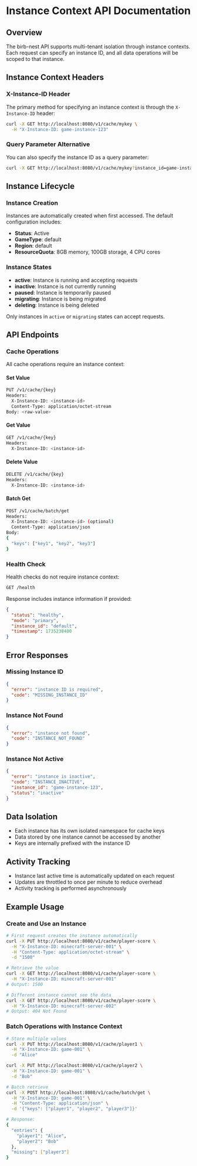 # Instance Context API Documentation

## Overview

The birb-nest API supports multi-tenant isolation through instance contexts. Each request can specify an instance ID, and all data operations will be scoped to that instance.

## Instance Context Headers

### X-Instance-ID Header

The primary method for specifying an instance context is through the `X-Instance-ID` header:

```bash
curl -X GET http://localhost:8080/v1/cache/mykey \
  -H "X-Instance-ID: game-instance-123"
```

### Query Parameter Alternative

You can also specify the instance ID as a query parameter:

```bash
curl -X GET http://localhost:8080/v1/cache/mykey?instance_id=game-instance-123
```

## Instance Lifecycle

### Instance Creation

Instances are automatically created when first accessed. The default configuration includes:

- **Status**: Active
- **GameType**: default
- **Region**: default
- **ResourceQuota**: 8GB memory, 100GB storage, 4 CPU cores

### Instance States

- **active**: Instance is running and accepting requests
- **inactive**: Instance is not currently running
- **paused**: Instance is temporarily paused
- **migrating**: Instance is being migrated
- **deleting**: Instance is being deleted

Only instances in `active` or `migrating` states can accept requests.

## API Endpoints

### Cache Operations

All cache operations require an instance context:

#### Set Value
```bash
PUT /v1/cache/{key}
Headers:
  X-Instance-ID: <instance-id>
  Content-Type: application/octet-stream
Body: <raw-value>
```

#### Get Value
```bash
GET /v1/cache/{key}
Headers:
  X-Instance-ID: <instance-id>
```

#### Delete Value
```bash
DELETE /v1/cache/{key}
Headers:
  X-Instance-ID: <instance-id>
```

#### Batch Get
```bash
POST /v1/cache/batch/get
Headers:
  X-Instance-ID: <instance-id> (optional)
  Content-Type: application/json
Body:
{
  "keys": ["key1", "key2", "key3"]
}
```

### Health Check

Health checks do not require instance context:

```bash
GET /health
```

Response includes instance information if provided:
```json
{
  "status": "healthy",
  "mode": "primary",
  "instance_id": "default",
  "timestamp": 1735238400
}
```

## Error Responses

### Missing Instance ID
```json
{
  "error": "instance ID is required",
  "code": "MISSING_INSTANCE_ID"
}
```

### Instance Not Found
```json
{
  "error": "instance not found",
  "code": "INSTANCE_NOT_FOUND"
}
```

### Instance Not Active
```json
{
  "error": "instance is inactive",
  "code": "INSTANCE_INACTIVE",
  "instance_id": "game-instance-123",
  "status": "inactive"
}
```

## Data Isolation

- Each instance has its own isolated namespace for cache keys
- Data stored by one instance cannot be accessed by another
- Keys are internally prefixed with the instance ID

## Activity Tracking

- Instance last active time is automatically updated on each request
- Updates are throttled to once per minute to reduce overhead
- Activity tracking is performed asynchronously

## Example Usage

### Create and Use an Instance

```bash
# First request creates the instance automatically
curl -X PUT http://localhost:8080/v1/cache/player-score \
  -H "X-Instance-ID: minecraft-server-001" \
  -H "Content-Type: application/octet-stream" \
  -d "1500"

# Retrieve the value
curl -X GET http://localhost:8080/v1/cache/player-score \
  -H "X-Instance-ID: minecraft-server-001"
# Output: 1500

# Different instance cannot see the data
curl -X GET http://localhost:8080/v1/cache/player-score \
  -H "X-Instance-ID: minecraft-server-002"
# Output: 404 Not Found
```

### Batch Operations with Instance Context

```bash
# Store multiple values
curl -X PUT http://localhost:8080/v1/cache/player1 \
  -H "X-Instance-ID: game-001" \
  -d "Alice"

curl -X PUT http://localhost:8080/v1/cache/player2 \
  -H "X-Instance-ID: game-001" \
  -d "Bob"

# Batch retrieve
curl -X POST http://localhost:8080/v1/cache/batch/get \
  -H "X-Instance-ID: game-001" \
  -H "Content-Type: application/json" \
  -d '{"keys": ["player1", "player2", "player3"]}'

# Response:
{
  "entries": {
    "player1": "Alice",
    "player2": "Bob"
  },
  "missing": ["player3"]
}
